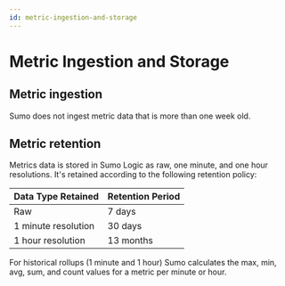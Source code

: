```yaml
---
id: metric-ingestion-and-storage
---
```


# Metric Ingestion and Storage

## Metric ingestion

Sumo does not ingest metric data that is more than one week old.

## Metric retention

Metrics data is stored in Sumo Logic as raw, one minute, and one hour resolutions. It's retained according to the following retention policy:

| Data Type Retained | Retention Period |
|------------------------|----------------------|
| Raw                    | 7 days               |
| 1 minute resolution    | 30 days              |
| 1 hour resolution      | 13 months            |

For historical rollups (1 minute and 1 hour) Sumo calculates the max, min, avg, sum, and count values for a metric per minute or hour.
